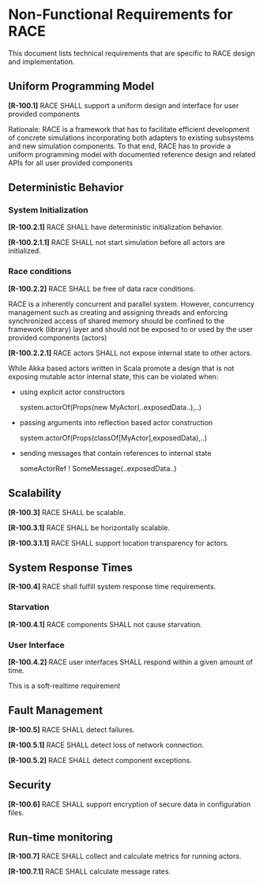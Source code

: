 # Non-Functional Requirements for RACE

This document lists technical requirements that are specific to RACE design and
implementation.

## Uniform Programming Model

__[R-100.1]__ RACE SHALL support a uniform design and interface for user provided
components

Rationale: RACE is a framework that has to facilitate efficient development of
concrete simulations incorporating both adapters to existing subsystems and
new simulation components. To that end, RACE has to provide a uniform programming
model with documented reference design and related APIs for all user provided
components


## Deterministic Behavior

### System Initialization
__[R-100.2.1]__ RACE SHALL have deterministic initialization behavior.

__[R-100.2.1.1]__ RACE SHALL not start simulation before all actors are initialized.

### Race conditions
__[R-100.2.2]__ RACE SHALL be free of data race conditions.

RACE is a inherently concurrent and parallel system. However, concurrency management
such as creating and assigning threads and enforcing synchronized access of shared
memory should be confined to the framework (library) layer and should not be
exposed to or used by the user provided components (actors)

__[R-100.2.2.1]__ RACE actors SHALL not expose internal state to other actors.

While Akka based actors written in Scala promote a design that is not exposing
mutable actor internal state, this can be violated when:

  * using explicit actor constructors

      system.actorOf(Props(new MyActor(..exposedData..),..)

  * passing arguments into reflection based actor construction

      system.actorOf(Props(classOf[MyActor],exposedData),..)

  * sending messages that contain references to internal state

      someActorRef ! SomeMessage(..exposedData..)


## Scalability

__[R-100.3]__ RACE SHALL be scalable.

__[R-100.3.1]__ RACE SHALL be horizontally scalable.

__[R-100.3.1.1]__ RACE SHALL support location transparency for actors.


## System Response Times

__[R-100.4]__ RACE shall fulfill system response time requirements. 

### Starvation

__[R-100.4.1]__ RACE components SHALL not cause starvation.

### User Interface

__[R-100.4.2]__ RACE user interfaces SHALL respond within a given amount of time.

This is a soft-realtime requirement

## Fault Management 

__[R-100.5]__ RACE SHALL detect failures.

__[R-100.5.1]__ RACE SHALL detect loss of network connection.

__[R-100.5.2]__ RACE SHALL detect component exceptions.

## Security

__[R-100.6]__ RACE SHALL support encryption of secure data in configuration files.

## Run-time monitoring

__[R-100.7]__ RACE SHALL collect and calculate metrics for running actors.

__[R-100.7.1]__ RACE SHALL calculate message rates.



  

